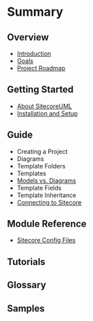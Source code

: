 # Summary

## Overview

* [Introduction](README.md)
* [Goals](project-goal.md)
* [Project Roadmap](chapter1.md)

## Getting Started

* [About SitecoreUML](getting-started/about-sitecoreuml.md)
* [Installation and Setup](getting-started/setup-and-insta.md)

## Guide

* Creating a Project
* Diagrams
* Template Folders
* Templates
* [Models vs. Diagrams](guide/models-vs-diagrams.md)
* Template Fields
* Template Inheritance
* [Connecting to Sitecore](guide/saving-preferences.md)

## Module Reference

* [Sitecore Config Files](guide/sitecore-configuration.md)

## Tutorials

## Glossary

## Samples

